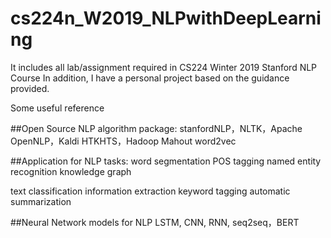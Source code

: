 # cs224n_W2019_NLPwithDeepLearning

It includes all lab/assignment required in CS224 Winter 2019 Stanford NLP Course
In addition, I have a personal project based on the guidance provided.

Some useful reference

##Open Source NLP algorithm package:
stanfordNLP，NLTK，Apache OpenNLP，Kaldi HTKHTS，Hadoop Mahout word2vec

##Application for NLP tasks:
word segmentation
POS tagging
named entity recognition
knowledge graph

text classification
information extraction
keyword tagging
automatic summarization

##Neural Network models for NLP
LSTM, CNN, RNN, seq2seq，BERT
